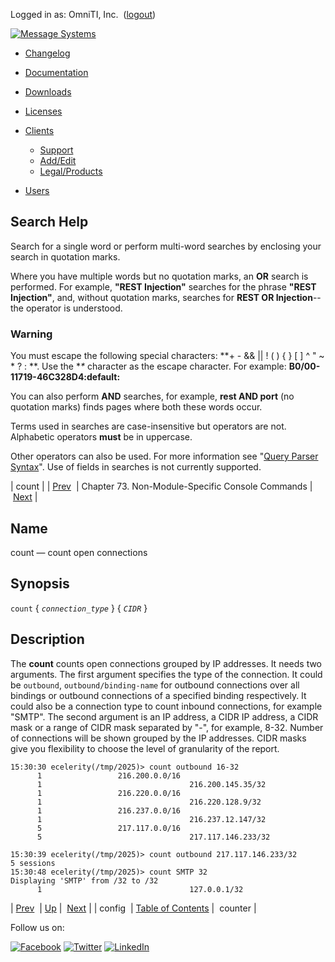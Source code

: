 Logged in as: OmniTI, Inc.  ([logout](https://support.messagesystems.com/logout.php))

[![Message Systems](https://support.messagesystems.com/images/ms-white205.png)](https://support.messagesystems.com/start.php) 

*   [Changelog](https://support.messagesystems.com/start.php?show=changelog)
*   [Documentation](https://support.messagesystems.com/docs/)
*   [Downloads](https://support.messagesystems.com/start.php)

*   [Licenses](https://support.messagesystems.com/license_summary.php)
*   <a href="">Clients</a>
    *   [Support](https://support.messagesystems.com/cs.php)
    *   [Add/Edit](https://support.messagesystems.com/edit_client.php)
    *   [Legal/Products](https://support.messagesystems.com/edit_products.php)
*   [Users](https://support.messagesystems.com/edit_customer.php)

## Search Help

Search for a single word or perform multi-word searches by enclosing your search in quotation marks.

Where you have multiple words but no quotation marks, an **OR** search is performed. For example, **"REST Injection"** searches for the phrase **"REST Injection"**, and, without quotation marks, searches for **REST OR Injection**--the operator is understood.

### Warning

You must escape the following special characters: **+ - && || ! ( ) { } [ ] ^ " ~ * ? : \**. Use the **\** character as the escape character. For example: **B0/00-11719-46C328D4\:default\:**

You can also perform **AND** searches, for example, **rest AND port** (no quotation marks) finds pages where both these words occur.

Terms used in searches are case-insensitive but operators are not. Alphabetic operators **must** be in uppercase.

Other operators can also be used. For more information see "[Query Parser Syntax](https://lucene.apache.org/core/old_versioned_docs/versions/3_0_0/queryparsersyntax.html)". Use of fields in searches is not currently supported.

| count |
| [Prev](console_commands.config.php)  | Chapter 73. Non-Module-Specific Console Commands |  [Next](console_commands.counter.php) |

<a name="console_commands.count"></a>
## Name

count — count open connections

## Synopsis

`count` { *`connection_type`* } { *`CIDR`* }

<a name="idp12978176"></a>
## Description

The **count** counts open connections grouped by IP addresses. It needs two arguments. The first argument specifies the type of the connection. It could be `outbound`, `outbound/binding-name` for outbound connections over all bindings or outbound connections of a specified binding respectively. It could also be a connection type to count inbound connections, for example "SMTP". The second argument is an IP address, a CIDR IP address, a CIDR mask or a range of CIDR mask separated by "-", for example, 8-32\. Number of connections will be shown grouped by the IP addresses. CIDR masks give you flexibility to choose the level of granularity of the report.

```
15:30:30 ecelerity(/tmp/2025)> count outbound 16-32
      1                 216.200.0.0/16
      1                                 216.200.145.35/32
      1                 216.220.0.0/16
      1                                 216.220.128.9/32
      1                 216.237.0.0/16
      1                                 216.237.12.147/32
      5                 217.117.0.0/16
      5                                 217.117.146.233/32

15:30:39 ecelerity(/tmp/2025)> count outbound 217.117.146.233/32
5 sessions
15:30:48 ecelerity(/tmp/2025)> count SMTP 32
Displaying 'SMTP' from /32 to /32
      1                                 127.0.0.1/32
```

| [Prev](console_commands.config.php)  | [Up](console.cmds.ref.php) |  [Next](console_commands.counter.php) |
| config  | [Table of Contents](index.php) |  counter |

Follow us on:

[![Facebook](https://support.messagesystems.com/images/icon-facebook.png)](http://www.facebook.com/messagesystems) [![Twitter](https://support.messagesystems.com/images/icon-twitter.png)](http://twitter.com/#!/MessageSystems) [![LinkedIn](https://support.messagesystems.com/images/icon-linkedin.png)](http://www.linkedin.com/company/message-systems)